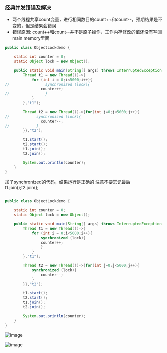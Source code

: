 ### 经典并发错误及解决
- 两个线程共享count变量，进行相同数目的count++和count--，预期结果是不变的，但是结果会错误
- 错误原因: count++和count--并不是原子操作，工作内存修改的值还没有写回main memory里面

```java
public class ObjectLockdemo {

    static int counter = 0;
    static Object lock = new Object();

    public static void main(String[] args) throws InterruptedException {
        Thread t1 = new Thread(()->{
            for (int i = 0;i<5000;i++){
//                synchronized (lock){
                counter++;
//                }
            }
        },"t1");

        Thread t2 = new Thread(()->{for(int j=0;j<5000;j++){
//            synchronized (lock){
                counter--;
//            }
        }},"t2");

        t1.start();
        t2.start();
        t1.join();
        t2.join();

        System.out.println(counter);
    }
}

```

加了synchronized的代码，结果运行是正确的
注意不要忘记最后t1.join();t2.join();
```java

public class ObjectLockdemo {

    static int counter = 0;
    static Object lock = new Object();

    public static void main(String[] args) throws InterruptedException {
        Thread t1 = new Thread(()->{
            for (int i = 0;i<5000;i++){
                synchronized (lock){
                counter++;
                }
            }
        },"t1");

        Thread t2 = new Thread(()->{for(int j=0;j<5000;j++){
            synchronized (lock){
                counter--;
            }
        }},"t2");

        t1.start();
        t2.start();
        t1.join();
        t2.join();

        System.out.println(counter);
    }
}

```
![image](https://user-images.githubusercontent.com/46443218/197335855-cea19ff3-b992-431a-ac75-4316e55fe44e.png)

![image](https://user-images.githubusercontent.com/46443218/197335904-235c3d82-c83b-40cf-a34e-ee5ff7366b29.png)

